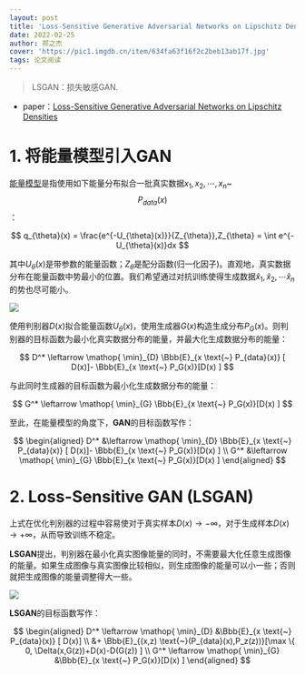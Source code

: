 ```yaml
---
layout: post
title: 'Loss-Sensitive Generative Adversarial Networks on Lipschitz Densities'
date: 2022-02-25
author: 郑之杰
cover: 'https://pic1.imgdb.cn/item/634fa63f16f2c2beb13ab17f.jpg'
tags: 论文阅读
---
```


> LSGAN：损失敏感GAN.

- paper：[Loss-Sensitive Generative Adversarial Networks on Lipschitz Densities](https://arxiv.org/abs/1701.06264)

# 1. 将能量模型引入GAN

[能量模型](https://0809zheng.github.io/2020/04/12/energy.html)是指使用如下能量分布拟合一批真实数据$x_1,x_2,\cdots,x_n$~$$P_{data}(x)$$：

$$ q_{\theta}(x) = \frac{e^{-U_{\theta}(x)}}{Z_{\theta}},Z_{\theta} = \int e^{-U_{\theta}(x)}dx $$

其中$U_{\theta}(x)$是带参数的能量函数；$Z_{\theta}$是配分函数(归一化因子)。直观地，真实数据分布在能量函数中势最小的位置。我们希望通过对抗训练使得生成数据$\hat{x}_1,\hat{x}_2,\cdots \hat{x}_n$的势也尽可能小。

![](https://pic1.imgdb.cn/item/634e13f716f2c2beb1b9d59f.jpg)

使用判别器$D(x)$拟合能量函数$U_{\theta}(x)$，使用生成器$G(x)$构造生成分布$P_G(x)$。则判别器的目标函数为最小化真实数据分布的能量，并最大化生成数据分布的能量：

$$ D^* \leftarrow \mathop{ \min}_{D} \Bbb{E}_{x \text{~} P_{data}(x)} [  D(x)]-  \Bbb{E}_{x \text{~} P_G(x)}[D(x) ] $$

与此同时生成器的目标函数为最小化生成数据分布的能量：

$$ G^* \leftarrow \mathop{ \min}_{G} \Bbb{E}_{x \text{~} P_G(x)}[D(x) ] $$

至此，在能量模型的角度下，**GAN**的目标函数写作：

$$ \begin{aligned} D^* &\leftarrow \mathop{ \min}_{D} \Bbb{E}_{x \text{~} P_{data}(x)} [  D(x)]-  \Bbb{E}_{x \text{~} P_G(x)}[D(x) ] \\ G^* &\leftarrow \mathop{ \min}_{G} \Bbb{E}_{x \text{~} P_G(x)}[D(x) ] \end{aligned} $$

# 2. Loss-Sensitive GAN (LSGAN)

上式在优化判别器的过程中容易使对于真实样本$D(x) \to -\infty$，对于生成样本$D(x) \to +\infty$，从而导致训练不稳定。

**LSGAN**提出，判别器在最小化真实图像能量的同时，不需要最大化任意生成图像的能量。如果生成图像与真实图像比较相似，则生成图像的能量可以小一些；否则就把生成图像的能量调整得大一些。

![](https://pic1.imgdb.cn/item/634fa95e16f2c2beb13f1692.jpg)

**LSGAN**的目标函数写作：

$$ \begin{aligned} D^* \leftarrow \mathop{ \min}_{D} &\Bbb{E}_{x \text{~} P_{data}(x)} [  D(x)] \\ &+  \Bbb{E}_{(x,z) \text{~}(P_{data}(x),P_z(z))}[\max \{ 0, \Delta(x,G(z))+D(x)-D(G(z)) ] \\ G^* \leftarrow \mathop{ \min}_{G} &\Bbb{E}_{x \text{~} P_G(x)}[D(x) ] \end{aligned} $$